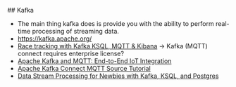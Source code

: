 ## Kafka

* The main thing kafka does is provide you with the ability to perform real-time processing of streaming data.
* https://kafka.apache.org/
* [Race tracking with Kafka KSQL, MQTT & Kibana](https://medium.com/@simon.aubury/did-i-beat-ben-race-tracking-with-kafka-ksql-mqtt-kibana-25e62e8ecaef) -> Kafka (MQTT) connect requires enterprise license?
* [Apache Kafka and MQTT: End-to-End IoT Integration](https://dzone.com/articles/apache-kafka-mqtt-end-to-end-iot-integration-githu)
* [Apache Kafka Connect MQTT Source Tutorial](https://howtoprogram.xyz/2016/07/30/apache-kafka-connect-mqtt-source-tutorial/)
* [Data Stream Processing for Newbies with Kafka, KSQL, and Postgres](https://medium.com/high-alpha/data-stream-processing-for-newbies-with-kafka-ksql-and-postgres-c30309cfaaf8)